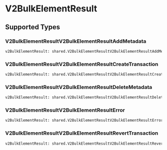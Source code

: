 # V2BulkElementResult


## Supported Types

### V2BulkElementResultV2BulkElementResultAddMetadata

```python
v2BulkElementResult: shared.V2BulkElementResultV2BulkElementResultAddMetadata = /* values here */
```

### V2BulkElementResultV2BulkElementResultCreateTransaction

```python
v2BulkElementResult: shared.V2BulkElementResultV2BulkElementResultCreateTransaction = /* values here */
```

### V2BulkElementResultV2BulkElementResultDeleteMetadata

```python
v2BulkElementResult: shared.V2BulkElementResultV2BulkElementResultDeleteMetadata = /* values here */
```

### V2BulkElementResultV2BulkElementResultError

```python
v2BulkElementResult: shared.V2BulkElementResultV2BulkElementResultError = /* values here */
```

### V2BulkElementResultV2BulkElementResultRevertTransaction

```python
v2BulkElementResult: shared.V2BulkElementResultV2BulkElementResultRevertTransaction = /* values here */
```

